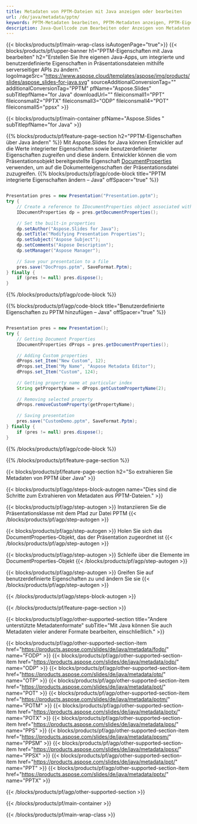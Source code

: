 ```yaml
---
title: Metadaten von PPTM-Dateien mit Java anzeigen oder bearbeiten
url: /de/java/metadata/pptm/
keywords: PPTM-Metadaten bearbeiten, PPTM-Metadaten anzeigen, PPTM-Eigenschaften bearbeiten, PPTM-Eigenschaften anzeigen
description: Java-Quellcode zum Bearbeiten oder Anzeigen von Metadaten im PPTM-Format.
---
```


{{< blocks/products/pf/main-wrap-class isAutogenPage="true">}}
{{< blocks/products/pf/upper-banner h1="PPTM-Eigenschaften mit Java bearbeiten" h2="Erstellen Sie Ihre eigenen Java-Apps, um integrierte und benutzerdefinierte Eigenschaften in Präsentationsdateien mithilfe serverseitiger APIs zu ändern." logoImageSrc="https://www.aspose.cloud/templates/aspose/img/products/slides/aspose_slides-for-java.svg" sourceAdditionalConversionTag="" additionalConversionTag="PPTM" pfName="Aspose.Slides" subTitlepfName="for Java" downloadUrl="" fileiconsmall1="PPT" fileiconsmall2="PPTX" fileiconsmall3="ODP" fileiconsmall4="POT" fileiconsmall5="ppsx" >}}

{{< blocks/products/pf/main-container pfName="Aspose.Slides " subTitlepfName="for Java" >}}

{{% blocks/products/pf/feature-page-section  h2="PPTM-Eigenschaften über Java ändern" %}}
Mit Aspose.Slides for Java können Entwickler auf die Werte integrierter Eigenschaften sowie benutzerdefinierter Eigenschaften zugreifen und diese ändern. Entwickler können die vom Präsentationsobjekt bereitgestellte Eigenschaft [DocumentProperties](https://reference.aspose.com/slides/java/com.aspose.slides/documentproperties/) verwenden, um auf die Dokumenteigenschaften der Präsentationsdatei zuzugreifen.
{{% blocks/products/pf/agp/code-block title="PPTM integrierte Eigenschaften ändern – Java" offSpacer="true" %}}

```java

Presentation pres = new Presentation("Presentation.pptm");
try {
    // Create a reference to IDocumentProperties object associated with Presentation
    IDocumentProperties dp = pres.getDocumentProperties();
    
    // Set the built-in properties
    dp.setAuthor("Aspose.Slides for Java");
    dp.setTitle("Modifying Presentation Properties");
    dp.setSubject("Aspose Subject");
    dp.setComments("Aspose Description");
    dp.setManager("Aspose Manager");
    
    // Save your presentation to a file
    pres.save("DocProps.pptm", SaveFormat.Pptm);
} finally {
    if (pres != null) pres.dispose();
}
```

{{% /blocks/products/pf/agp/code-block %}}

{{% blocks/products/pf/agp/code-block title="Benutzerdefinierte Eigenschaften zu PPTM hinzufügen – Java" offSpacer="true" %}}

```java

Presentation pres = new Presentation();
try {
    // Getting Document Properties
    IDocumentProperties dProps = pres.getDocumentProperties();
    
    // Adding Custom properties
    dProps.set_Item("New Custom", 12);
    dProps.set_Item("My Name", "Aspose Metadata Editor");
    dProps.set_Item("Custom", 124);
    
    // Getting property name at particular index
    String getPropertyName = dProps.getCustomPropertyName(2);
    
    // Removing selected property
    dProps.removeCustomProperty(getPropertyName);
    
    // Saving presentation
    pres.save("CustomDemo.pptm", SaveFormat.Pptm);
} finally {
    if (pres != null) pres.dispose();
}
```

{{% /blocks/products/pf/agp/code-block %}}

{{% /blocks/products/pf/feature-page-section %}}

{{< blocks/products/pf/feature-page-section  h2="So extrahieren Sie Metadaten von PPTM über Java" >}}

{{< blocks/products/pf/agp/steps-block-autogen name="Dies sind die Schritte zum Extrahieren von Metadaten aus PPTM-Dateien." >}}

{{< blocks/products/pf/agp/step-autogen >}}
Instanziieren Sie die Präsentationsklasse mit dem Pfad zur Datei PPTM
{{< /blocks/products/pf/agp/step-autogen >}}

{{< blocks/products/pf/agp/step-autogen >}}
Holen Sie sich das DocumentProperties-Objekt, das der Präsentation zugeordnet ist
{{< /blocks/products/pf/agp/step-autogen >}}

{{< blocks/products/pf/agp/step-autogen >}}
Schleife über die Elemente im DocumentProperties-Objekt
{{< /blocks/products/pf/agp/step-autogen >}}

{{< blocks/products/pf/agp/step-autogen >}}
Greifen Sie auf benutzerdefinierte Eigenschaften zu und ändern Sie sie
{{< /blocks/products/pf/agp/step-autogen >}}

{{< /blocks/products/pf/agp/steps-block-autogen >}}

{{< /blocks/products/pf/feature-page-section >}}

{{< blocks/products/pf/agp/other-supported-section title="Andere unterstützte Metadatenformate" subTitle="Mit Java können Sie auch Metadaten vieler anderer Formate bearbeiten, einschließlich." >}}

{{< blocks/products/pf/agp/other-supported-section-item href="https://products.aspose.com/slides/de/java/metadata/fodp/" name="FODP" >}}
{{< blocks/products/pf/agp/other-supported-section-item href="https://products.aspose.com/slides/de/java/metadata/odp/" name="ODP" >}}
{{< blocks/products/pf/agp/other-supported-section-item href="https://products.aspose.com/slides/de/java/metadata/otp/" name="OTP" >}}
{{< blocks/products/pf/agp/other-supported-section-item href="https://products.aspose.com/slides/de/java/metadata/pot/" name="POT" >}}
{{< blocks/products/pf/agp/other-supported-section-item href="https://products.aspose.com/slides/de/java/metadata/potm/" name="POTM" >}}
{{< blocks/products/pf/agp/other-supported-section-item href="https://products.aspose.com/slides/de/java/metadata/potx/" name="POTX" >}}
{{< blocks/products/pf/agp/other-supported-section-item href="https://products.aspose.com/slides/de/java/metadata/pps/" name="PPS" >}}
{{< blocks/products/pf/agp/other-supported-section-item href="https://products.aspose.com/slides/de/java/metadata/ppsm/" name="PPSM" >}}
{{< blocks/products/pf/agp/other-supported-section-item href="https://products.aspose.com/slides/de/java/metadata/ppsx/" name="PPSX" >}}
{{< blocks/products/pf/agp/other-supported-section-item href="https://products.aspose.com/slides/de/java/metadata/ppt/" name="PPT" >}}
{{< blocks/products/pf/agp/other-supported-section-item href="https://products.aspose.com/slides/de/java/metadata/pptx/" name="PPTX" >}}


{{< /blocks/products/pf/agp/other-supported-section >}}

{{< /blocks/products/pf/main-container >}}
    
{{< /blocks/products/pf/main-wrap-class >}}